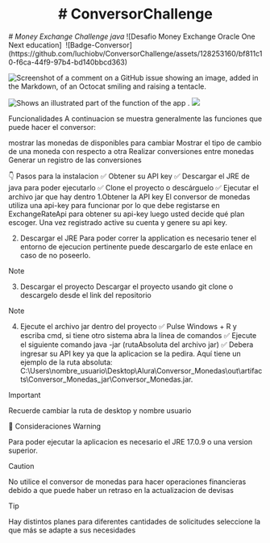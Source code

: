<h1 align="center"> # ConversorChallenge </h1>
<em> # Money Exchange Challenge java </em>
![Desafio Money Exchange Oracle One Next education]
<img href= https://img.shields.io/badge/Technology-java> ![Badge-Conversor](https://github.com/luchiobv/ConversorChallenge/assets/128253160/bf811c10-f6ca-44f9-97b4-bd140bbcd363)

![Screenshot of a comment on a GitHub issue showing an image, added in the Markdown, of an Octocat smiling and raising a tentacle.](https://github.com/luchiobv/ConversorChallenge/tree/master/imgs/Badge-Conversor.png)

<picture>
  <source media="(prefers-color-scheme: dark)" srcset="https://github.com/luchiobv/ConversorChallenge/tree/master/imgs/Badge-Conversor.png">
   <img alt="Shows an illustrated part of the function of the app ." src="https://github.com/luchiobv/ConversorChallenge/tree/master/imgs/Badge-Conversor.png">
</picture>

<img src="https://github.com/luchiobv/ConversorChallenge/tree/master/imgs">
   
Funcionalidades
A continuacion se muestra generalmente las funciones que puede hacer el conversor:

mostrar las monedas de disponibles para cambiar
Mostrar el tipo de cambio de una moneda con respecto a otra
Realizar conversiones entre monedas
Generar un registro de las conversiones

👇 Pasos para la instalacion
✅ Obtener su API key
✅ Descargar el JRE de java para poder ejecutarlo
✅ Clone el proyecto o descárguelo
✅ Ejecutar el archivo jar que hay dentro
1.Obtener la API key
El conversor de monedas utiliza una api-key para funcionar por lo que debe registarse en ExchangeRateApi para obtener su api-key luego usted decide qué plan escoger. Una vez registrado active su cuenta y genere su api key.

2. Descargar el JRE
Para poder correr la application es necesario tener el entorno de ejecucion pertinente puede descargarlo de este enlace en caso de no poseerlo.

> [!NOTE]
>3. Descargar el proyecto
Descargar el proyecto usando git clone  o descargelo desde el link del repositorio

> [!NOTE]
> 4. Ejecute el archivo jar dentro del proyecto
✅ Pulse Windows + R y escriba cmd, si tiene otro sistema abra la línea de comandos
✅ Ejecute el siguiente comando java -jar (rutaAbsoluta del archivo jar)
✅ Debera ingresar su API key ya que la aplicacion se la pedira.
Aquí tiene un ejemplo de la ruta absoluta: C:\Users\nombre_usuario\Desktop\Alura\Conversor_Monedas\out\artifacts\Conversor_Monedas_jar\Conversor_Monedas.jar.

Important

Recuerde cambiar la ruta de desktop y nombre usuario

👀 Consideraciones
Warning

Para poder ejecutar la aplicacion es necesario el JRE 17.0.9 o una version superior.

Caution

No utilice el conversor de monedas para hacer operaciones financieras debido a que puede haber un retraso en la actualizacion de devisas

Tip

Hay distintos planes para diferentes cantidades de solicitudes seleccione la que más se adapte a sus necesidades
